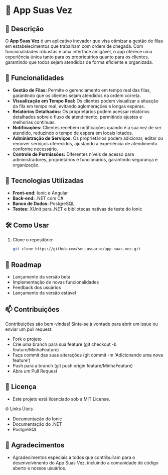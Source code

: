 # 🚦 App Suas Vez

## 📖 Descrição

O **App Suas Vez** é um aplicativo inovador que visa otimizar a gestão de filas em estabelecimentos que trabalham com ordem de chegada. Com funcionalidades robustas e uma interface amigável, o app oferece uma experiência única tanto para os proprietários quanto para os clientes, garantindo que todos sejam atendidos de forma eficiente e organizada.

## 🎯 Funcionalidades

- **Gestão de Filas:** Permite o gerenciamento em tempo real das filas, garantindo que os clientes sejam atendidos na ordem correta.
- **Visualização em Tempo Real:** Os clientes podem visualizar a situação da fila em tempo real, evitando aglomerações e longas esperas.
- **Relatórios Detalhados:** Os proprietários podem acessar relatórios detalhados sobre o fluxo de atendimento, permitindo ajustes e melhorias contínuas.
- **Notificações:** Clientes recebem notificações quando é a sua vez de ser atendido, reduzindo o tempo de espera em locais lotados.
- **Administração de Serviços:** Os proprietários podem adicionar, editar ou remover serviços oferecidos, ajustando a experiência de atendimento conforme necessário.
- **Controle de Permissões:** Diferentes níveis de acesso para administradores, proprietários e funcionários, garantindo segurança e organização.

## 📱 Tecnologias Utilizadas

- **Front-end:** Ionic e Angular
- **Back-end:** .NET com C#
- **Banco de Dados:** PostgreSQL
- **Testes:** XUnit para .NET e bibliotecas nativas de teste do Ionic

## 🛠️ Como Usar

1. Clone o repositório:
   ```bash
   git clone https://github.com/seu_usuario/app-suas-vez.git

## 📅 Roadmap
 - Lançamento da versão beta
 - Implementação de novas funcionalidades
 - Feedback dos usuários
 - Lançamento da versão estável

## 📫 Contribuições
Contribuições são bem-vindas! Sinta-se à vontade para abrir um issue ou enviar um pull request.

- Fork o projeto
- Crie uma branch para sua feature (git checkout -b feature/MinhaFeature)
- Faça commit das suas alterações (git commit -m 'Adicionando uma nova feature')
- Push para a branch (git push origin feature/MinhaFeature)
- Abra um Pull Request

## 📄 Licença
- Este projeto está licenciado sob a MIT License.

🌐 Links Úteis
- Documentação do Ionic
- Documentação do .NET
- PostgreSQL

## 🎉 Agradecimentos
- Agradecimentos especiais a todos que contribuíram para o desenvolvimento do App Suas Vez, incluindo a comunidade de código aberto e nossos usuários.

